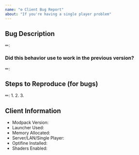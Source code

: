 ```yaml
---
name: "⚙ Client Bug Report"
about: "If you're having a single player problem"
---
```


<!--=
Please ensure that you fill in all the required information needed as specified by the template below.
NOTE: If you have other mods installed or you have changed versions; please revert to a clean install and test again with a crash/bug before posting.
=-->


## Bug Description <!--A clear and concise description of the problem-->
✏:


### Did this behavior use to work in the previous version? <!--Yes, the previous version in which this bug was not present was:-->
✏:


## Steps to Reproduce (for bugs) <!--A video, screenshots or a set of steps to reproduce-->
✏:
1.
2.
3.


## Client Information
* Modpack Version:
* Launcher Used:
* Memory Allocated:
* Server/LAN/Single Player:
* Optifine Installed:
* Shaders Enabled:
